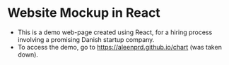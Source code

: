 # Website Mockup in React

- This is a demo web-page created using React, for a hiring process involving a promising Danish startup company.
- To access the demo, go to https://aleenprd.github.io/chart (was taken down).
